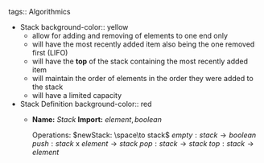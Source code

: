 tags:: Algorithmics

- Stack
  background-color:: yellow
	- allow for adding and removing of elements to one end only
	- will have the most recently added item also being the one removed first (LIFO)
	- will have the **top** of the stack containing the most recently added item
	- will maintain the order of elements in the order they were added to the stack
	- will have a limited capacity
- Stack Definition
  background-color:: red
	- **Name:** $Stack$
	  **Import:** $element, boolean$
	   
	  Operations:
	  $newStack:    \space\to stack$
	  $empty:  stack \to boolean$
	  $push:   stack$ x $element \to stack$
	  $pop:    stack \to stack$
	  $top:    stack \to element$